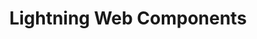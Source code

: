 ---
codehost: https://github.com/https://github.com/salesforce/lwc
logohandle: lwcdev
sort: lwc
title: Lightning Web Components
twitter: https://x.com/SalesforceEng
website: https://lwc.dev/
---